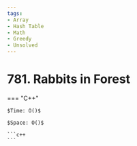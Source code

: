 ```yaml
---
tags:
- Array
- Hash Table
- Math
- Greedy
- Unsolved
---
```



# 781. Rabbits in Forest

=== "C++"

    $Time: O()$

    $Space: O()$

    ```c++
    ```